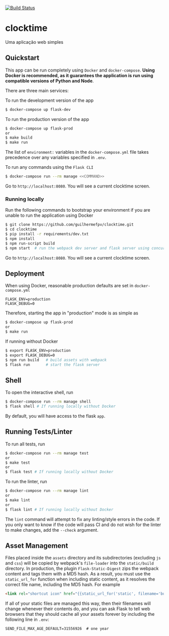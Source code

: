 [![Build Status](https://github.com/guilhermefpv/clocktime/actions/workflows/lint.yml/badge.svg?branch=master)](https://github.com/guilhermefpv/clocktime/actions/workflows/lint.yml)
# clocktime

Uma aplicação web simples

## Quickstart

This app can be run completely using `Docker` and `docker-compose`. **Using Docker is recommended, as it guarantees the application is run using compatible versions of Python and Node**.

There are three main services:

To run the development version of the app

```bash
$ docker-compose up flask-dev
```

To run the production version of the app

```bash
$ docker-compose up flask-prod
or
$ make build
$ make run
```

The list of `environment:` variables in the `docker-compose.yml` file takes precedence over any variables specified in `.env`.

To run any commands using the `Flask CLI`

```bash
$ docker-compose run --rm manage <<COMMAND>>
```

Go to `http://localhost:8080`. You will see a current clocktime screen.

### Running locally

Run the following commands to bootstrap your environment if you are unable to run the application using Docker

```bash
$ git clone https://github.com/guilhermefpv/clocktime.git 
$ cd clocktime
$ pip install -r requirements/dev.txt
$ npm install
$ npm run-script build
$ npm start  # run the webpack dev server and flask server using concurrently
```

Go to `http://localhost:8080`. You will see a current clocktime screen.


## Deployment

When using Docker, reasonable production defaults are set in `docker-compose.yml`

```text
FLASK_ENV=production
FLASK_DEBUG=0
```

Therefore, starting the app in "production" mode is as simple as

```bash
$ docker-compose up flask-prod
or 
$ make run
```

If running without Docker

```bash
$ export FLASK_ENV=production
$ export FLASK_DEBUG=0
$ npm run build   # build assets with webpack
$ flask run       # start the flask server
```

## Shell

To open the interactive shell, run

```bash
$ docker-compose run --rm manage shell
$ flask shell # If running locally without Docker
```

By default, you will have access to the flask `app`.

## Running Tests/Linter

To run all tests, run

```bash
$ docker-compose run --rm manage test
or
$ make test
or
$ flask test # If running locally without Docker
```

To run the linter, run

```bash
$ docker-compose run --rm manage lint
or
$ make lint
or
$ flask lint # If running locally without Docker
```

The `lint` command will attempt to fix any linting/style errors in the code. If you only want to know if the code will pass CI and do not wish for the linter to make changes, add the `--check` argument.


## Asset Management

Files placed inside the `assets` directory and its subdirectories
(excluding `js` and `css`) will be copied by webpack's
`file-loader` into the `static/build` directory. In production, the plugin
`Flask-Static-Digest` zips the webpack content and tags them with a MD5 hash.
As a result, you must use the `static_url_for` function when including static content,
as it resolves the correct file name, including the MD5 hash.
For example

```html
<link rel="shortcut icon" href="{{static_url_for('static', filename='build/favicon.ico') }}">
```

If all of your static files are managed this way, then their filenames will change whenever their
contents do, and you can ask Flask to tell web browsers that they
should cache all your assets forever by including the following line
in ``.env``:

```text
SEND_FILE_MAX_AGE_DEFAULT=31556926  # one year
```